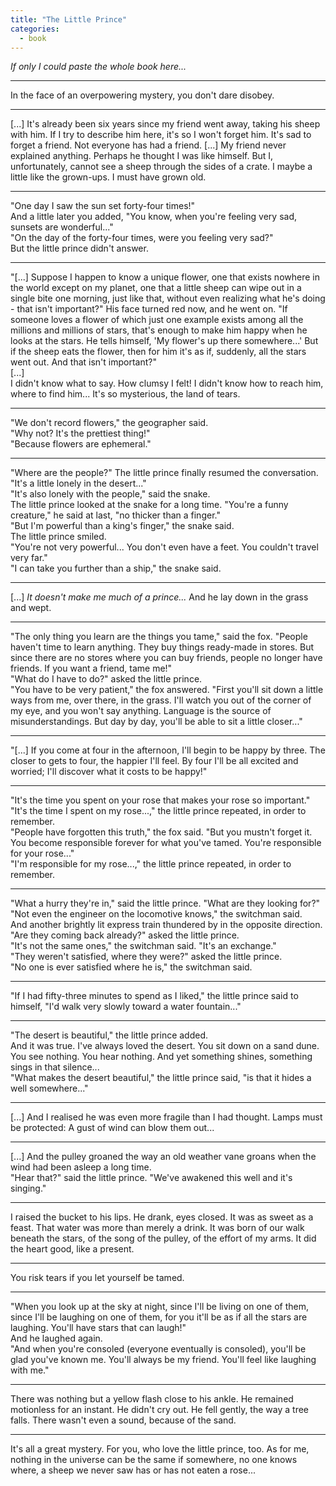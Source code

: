 ```yaml
---
title: "The Little Prince"
categories:
  - book
---
```


*If only I could paste the whole book here...*

---
In the face of an overpowering mystery, you don't dare disobey.

---
[...] It's already been six years since my friend went away, taking his sheep with him. If I try to describe him here, it's so I won't forget him. It's sad to forget a friend. Not everyone has had a friend. [...] My friend never explained anything. Perhaps he thought I was like himself. But I, unfortunately, cannot see a sheep through the sides of a crate. I maybe a little like the grown-ups. I must have grown old.

---
"One day I saw the sun set forty-four times!"\
And a little later you added, "You know, when you're feeling very sad, sunsets are wonderful..."\
"On the day of the forty-four times, were you feeling very sad?"\
But the little prince didn't answer.

---
"[...] Suppose I happen to know a unique flower, one that exists nowhere in the world except on my planet, one that a little sheep can wipe out in a single bite one morning, just like that, without even realizing what he's doing - that isn't important?" His face turned red now, and he went on. "If someone loves a flower of which just one example exists among all the millions and millions of stars, that's enough to make him happy when he looks at the stars. He tells himself, 'My flower's up there somewhere...' But if the sheep eats the flower, then for him it's as if, suddenly, all the stars went out. And that isn't important?"\
[...]\
I didn't know what to say. How clumsy I felt! I didn't know how to reach him, where to find him... It's so mysterious, the land of tears.

---
"We don't record flowers," the geographer said.\
"Why not? It's the prettiest thing!"\
"Because flowers are ephemeral."

---
"Where are the people?" The little prince finally resumed the conversation. "It's a little lonely in the desert..."\
"It's also lonely with the people," said the snake.\
The little prince looked at the snake for a long time. "You're a funny creature," he said at last, "no thicker than a finger."\
"But I'm powerful than a king's finger," the snake said.\
The little prince smiled.\
"You're not very powerful... You don't even have a feet. You couldn't travel very far."\
"I can take you further than a ship," the snake said.

---
[...] *It doesn't make me much of a prince...* And he lay down in the grass and wept.

---
"The only thing you learn are the things you tame," said the fox. "People haven't time to learn anything. They buy things ready-made in stores. But since there are no stores where you can buy friends, people no longer have friends. If you want a friend, tame me!"\
"What do I have to do?" asked the little prince.\
"You have to be very patient," the fox answered. "First you'll sit down a little ways from me, over there, in the grass. I'll watch you out of the corner of my eye, and you won't say anything. Language is the source of misunderstandings. But day by day, you'll be able to sit a little closer..."

---
"[...] If you come at four in the afternoon, I'll begin to be happy by three. The closer to gets to four, the happier I'll feel. By four I'll be all excited and worried; I'll discover what it costs to be happy!"

---
"It's the time you spent on your rose that makes your rose so important."\
"It's the time I spent on my rose...," the little prince repeated, in order to remember.\
"People have forgotten this truth," the fox said. "But you mustn't forget it. You become responsible forever for what you've tamed. You're responsible for your rose..."\
"I'm responsible for my rose...," the little prince repeated, in order to remember.

---
"What a hurry they're in," said the little prince. "What are they looking for?"\
"Not even the engineer on the locomotive knows," the switchman said.\
And another brightly lit express train thundered by in the opposite direction.\
"Are they coming back already?" asked the little prince.\
"It's not the same ones," the switchman said. "It's an exchange."\
"They weren't satisfied, where they were?" asked the little prince.\
"No one is ever satisfied where he is," the switchman said.

---
"If I had fifty-three minutes to spend as I liked," the little prince said to himself, "I'd walk very slowly toward a water fountain..."

---
"The desert is beautiful," the little prince added.\
And it was true. I've always loved the desert. You sit down on a sand dune. You see nothing. You hear nothing. And yet something shines, something sings in that silence...\
"What makes the desert beautiful," the little prince said, "is that it hides a well somewhere..."

---
[...] And I realised he was even more fragile than I had thought. Lamps must be protected: A gust of wind can blow them out...

---
[...] And the pulley groaned the way an old weather vane groans when the wind had been asleep a long time.\
"Hear that?" said the little prince. "We've awakened this well and it's singing."

---
I raised the bucket to his lips. He drank, eyes closed. It was as sweet as a feast. That water was more than merely a drink. It was born of our walk beneath the stars, of the song of the pulley, of the effort of my arms. It did the heart good, like a present.

---
You risk tears if you let yourself be tamed.

---
"When you look up at the sky at night, since I'll be living on one of them, since I'll be laughing on one of them, for you it'll be as if all the stars are laughing. You'll have stars that can laugh!"\
And he laughed again.\
"And when you're consoled (everyone eventually is consoled), you'll be glad you've known me. You'll always be my friend. You'll feel like laughing with me."

---
There was nothing but a yellow flash close to his ankle. He remained motionless for an instant. He didn't cry out. He fell gently, the way a tree falls. There wasn't even a sound, because of the sand.

---
It's all a great mystery. For you, who love the little prince, too. As for me, nothing in the universe can be the same if somewhere, no one knows where, a sheep we never saw has or has not eaten a rose...